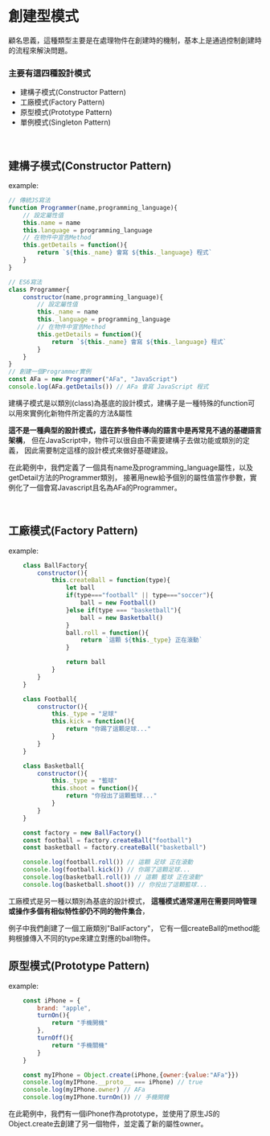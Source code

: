 # 創建型模式
顧名思義，這種類型主要是在處理物件在創建時的機制，基本上是通過控制創建時的流程來解決問題。

### 主要有這四種設計模式
* 建構子模式(Constructor Pattern)
* 工廠模式(Factory Pattern)
* 原型模式(Prototype Pattern)
* 單例模式(Singleton Pattern)
  
<br/>

## 建構子模式(Constructor Pattern)
example:
```js
// 傳統JS寫法
function Programmer(name,programming_language){
    // 設定屬性值
    this.name = name
    this.language = programming_language
    // 在物件中宣告Method
    this.getDetails = function(){
        return `${this._name} 會寫 ${this._language} 程式`
    }
}

// ES6寫法
class Programmer{
    constructor(name,programming_language){
        // 設定屬性值
        this._name = name
        this._language = programming_language
        // 在物件中宣告Method
        this.getDetails = function(){
            return `${this._name} 會寫 ${this._language} 程式`
        }
    }
} 
// 創建一個Programmer實例
const AFa = new Programmer("AFa", "JavaScript")
console.log(AFa.getDetails()) // AFa 會寫 JavaScript 程式
```
建構子模式是以類別(class)為基底的設計模式，建構子是一種特殊的function可以用來實例化新物件所定義的方法&屬性

**這不是一種典型的設計模式，這在許多物件導向的語言中是再常見不過的基礎語言架構**，
但在JavaScript中，物件可以很自由不需要建構子去做功能或類別的定義，
因此需要制定這樣的設計模式來做好基礎建設。

在此範例中，我們定義了一個具有name及programming_language屬性，以及getDetail方法的Programmer類別，
接著用new給予個別的屬性值當作參數，實例化了一個會寫Javascript且名為AFa的Programmer。
  
  
<br/>

## 工廠模式(Factory Pattern)
example:
```js
    class BallFactory{
        constructor(){
            this.createBall = function(type){
                let ball
                if(type==="football" || type==="soccer"){
                    ball = new Football()
                }else if(type === "basketball"){
                    ball = new Basketball()
                }
                ball.roll = function(){
                    return `這顆 ${this._type} 正在滾動`
                }

                return ball
            }
        }
    }

    class Football{
        constructor(){
            this._type = "足球"
            this.kick = function(){
                return "你踢了這顆足球..."
            }
        }
    }

    class Basketball{
        constructor(){
            this._type = "籃球"
            this.shoot = function(){
                return "你投出了這顆籃球..."
            }
        }
    }

    const factory = new BallFactory()
    const football = factory.createBall("football")
    const basketball = factory.createBall("basketball")

    console.log(football.roll()) // 這顆 足球 正在滾動
    console.log(football.kick()) // 你踢了這顆足球...
    console.log(basketball.roll()) // 這顆 籃球 正在滾動"
    console.log(basketball.shoot()) // 你投出了這顆籃球...
```
工廠模式是另一種以類別為基底的設計模式，
**這種模式通常運用在需要同時管理或操作多個有相似特性卻仍不同的物件集合**，

例子中我們創建了一個工廠類別"BallFactory"，
它有一個createBall的method能夠根據傳入不同的type來建立對應的ball物件。



## 原型模式(Prototype Pattern)
example:
```js
    const iPhone = {
        brand: "apple",
        turnOn(){
            return "手機開機"
        },
        turnOff(){
            return "手機關機"
        }
    }

    const myIPhone = Object.create(iPhone,{owner:{value:"AFa"}})
    console.log(myIPhone.__proto__ === iPhone) // true
    console.log(myIPhone.owner) // AFa
    console.log(myIPhone.turnOn()) // 手機開機
```
在此範例中，我們有一個iPhone作為prototype，並使用了原生JS的Object.create去創建了另一個物件，並定義了新的屬性owner。
